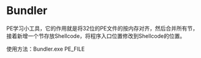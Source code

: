 # Bundler

PE学习小工具，它的作用就是将32位的PE文件的按内存对齐，然后合并所有节，接着新增一个节存放Shellcode，将程序入口位置修改到Shellcode的位置。

使用方法：Bundler.exe PE_FILE

